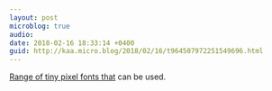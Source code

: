 ```yaml
---
layout: post
microblog: true
audio: 
date: 2018-02-16 18:33:14 +0400
guid: http://kaa.micro.blog/2018/02/16/t964507972251549696.html
---
```

[Range of tiny pixel fonts that](https://speckyboy.com/free-mini-pixel-fonts/) can be used.
